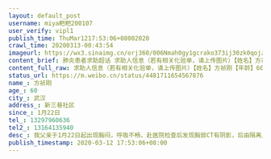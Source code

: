 ```yaml
---
layout: default_post
username: miya粑粑200107
user_verify: vipl1
publish_time: ThuMar1217:53:06+08002020
crawl_time: 20200313-00:43:54
imageurl: https://wx3.sinaimg.cn/orj360/006Nmah0gy1gcrako373ij30zk0qojza.jpg,https://wx2.sinaimg.cn/orj360/006Nmah0gy1gcraknlmvvj30zk0qo7cg.jpg
content_brief: 肺炎患者求助超话 求助人信息（若有相关化验单，请上传图片）【姓名】方祯刚【年龄】60【所在城市】武汉【所在小区、社区】新三巷社区【患病时间】1月22日【联系方式】●●●【其他紧急联系人】●●●【病情描述】我父亲于1月22日起出现胸闷，呼吸不畅，赴医院检查后发现胸部CT ...全文
content_full_raw: 求助人信息（若有相关化验单，请上传图片）【姓名】方祯刚【年龄】60【所在城市】武汉【所在小区、社区】新三巷社区【患病时间】1月22日【联系方式】●●●【其他紧急联系人】●●●【病情描述】我父亲于1月22日起出现胸闷，呼吸不畅，赴医院检查后发现胸部CT有阴影，后由隔离点转入武汉市普爱医院，治疗后医院按照新冠出院标准办理了出院手续，期间多次核酸检测均为阴性，后于2月24号在武汉市第六医院入院治疗，后转入六医院ICU，前天接到医院电话，称我父亲并不是新冠肺炎，现在急性心梗导致心脏衰竭，需要出院，出院小结记录：急性前壁心肌梗死，急性心力衰竭，病毒性肺炎，新冠病毒抗体阴性，目前我父亲在六医院ICU内每天吸氧，抽肺部积液，心脏问题六医院无法解决甚至因为六医院认为不是新冠要出院，这两天找过亚心、协和，均无法接收，12345我也打过了，现在希望大家能帮忙救我父亲，求助求助！！！
status_url: https://m.weibo.cn/status/4481711654567876
name_: 方祯刚
age_: 60
city_: 武汉
address_: 新三巷社区
since_: 1月22日
tel_: 13297960636
tel2_: 13164135940
desc_: 我父亲于1月22日起出现胸闷，呼吸不畅，赴医院检查后发现胸部CT有阴影，后由隔离点转入武汉市普爱医院，治疗后医院按照新冠出院标准办理了出院手续，期间多次核酸检测均为阴性，后于2月24号在武汉市第六医院入院治疗，后转入六医院ICU，前天接到医院电话，称我父亲并不是新冠肺炎，现在急性心梗导致心脏衰竭，需要出院，出院小结记录急性前壁心肌梗死，急性心力衰竭，病毒性肺炎，新冠病毒抗体阴性，目前我父亲在六医院ICU内每天吸氧，抽肺部积液，心脏问题六医院无法解决甚至因为六医院认为不是新冠要出院，这两天找过亚心、协和，均无法接收，12345我也打过了，现在希望大家能帮忙救我父亲，求助求助！！！
publish_timestamp: 2020-03-12 17:53:06+08:00
---
```

